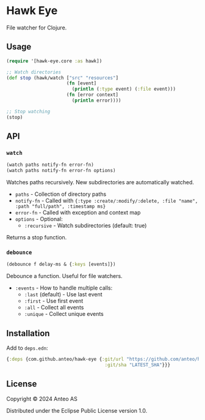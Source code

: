 # Hawk Eye

File watcher for Clojure.

## Usage

```clojure
(require '[hawk-eye.core :as hawk])

;; Watch directories
(def stop (hawk/watch ["src" "resources"]
                      (fn [event] 
                        (println (:type event) (:file event)))
                      (fn [error context] 
                        (println error))))

;; Stop watching
(stop)
```

## API

### `watch`
```clojure
(watch paths notify-fn error-fn)
(watch paths notify-fn error-fn options)
```

Watches paths recursively. New subdirectories are automatically watched.

- `paths` - Collection of directory paths
- `notify-fn` - Called with `{:type :create/:modify/:delete, :file "name", :path "full/path", :timestamp ms}`
- `error-fn` - Called with exception and context map
- `options` - Optional:
  - `:recursive` - Watch subdirectories (default: true)

Returns a stop function.

### `debounce`
```clojure
(debounce f delay-ms & {:keys [events]})
```

Debounce a function. Useful for file watchers.

- `:events` - How to handle multiple calls:
  - `:last` (default) - Use last event
  - `:first` - Use first event  
  - `:all` - Collect all events
  - `:unique` - Collect unique events

## Installation

Add to `deps.edn`:

```clojure
{:deps {com.github.anteo/hawk-eye {:git/url "https://github.com/anteo/hawk-eye"
                                    :git/sha "LATEST_SHA"}}}
```

## License

Copyright © 2024 Anteo AS

Distributed under the Eclipse Public License version 1.0.
